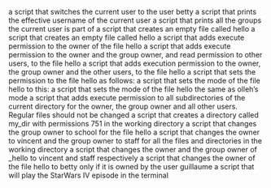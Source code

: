 a script that switches the current user to the user betty
a script that prints the effective username of the current user
a script that prints all the groups the current user is part of
a script that creates an empty file called hello
a script that creates an empty file called hello
a script that adds execute permission to the owner of the file hello
a script that adds execute permission to the owner and the group owner, and read permission to other users, to the file hello
a script that adds execution permission to the owner, the group owner and the other users, to the file hello
a script that sets the permission to the file hello as follows:
a script that sets the mode of the file hello to this:
a script that sets the mode of the file hello the same as olleh’s mode
a script that adds execute permission to all subdirectories of the current directory for the owner, the group owner and all other users. Regular files should not be changed
a script that creates a directory called my_dir with permissions 751 in the working directory
a script that changes the group owner to school for the file hello
a script that changes the owner to vincent and the group owner to staff for all the files and directories in the working directory
 a script that changes the owner and the group owner of _hello to vincent and staff respectively
a script that changes the owner of the file hello to betty only if it is owned by the user guillaume
a script that will play the StarWars IV episode in the terminal
